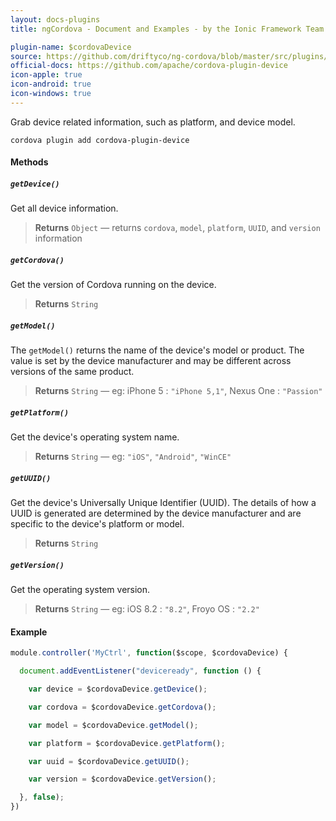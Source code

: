 ```yaml
---
layout: docs-plugins
title: ngCordova - Document and Examples - by the Ionic Framework Team

plugin-name: $cordovaDevice
source: https://github.com/driftyco/ng-cordova/blob/master/src/plugins/device.js
official-docs: https://github.com/apache/cordova-plugin-device
icon-apple: true
icon-android: true
icon-windows: true
---
```


Grab device related information, such as platform, and device model.

```
cordova plugin add cordova-plugin-device
```

#### Methods

##### `getDevice()`
Get all device information.

> **Returns**  `Object`  —  returns `cordova`, `model`, `platform`, `UUID`, and `version` information


##### `getCordova()`
Get the version of Cordova running on the device.

> **Returns**  `String`


##### `getModel()`
The `getModel()` returns the name of the device's model or product. The value is set by the device manufacturer and may be different across versions of the same product.

> **Returns**  `String`  —  eg: iPhone 5 : `"iPhone 5,1"`, Nexus One : `"Passion"`


##### `getPlatform()`
Get the device's operating system name.

> **Returns**  `String`  —  eg: `"iOS"`, `"Android"`, `"WinCE"`


##### `getUUID()`
Get the device's Universally Unique Identifier (UUID). The details of how a UUID is generated are determined by the device manufacturer and are specific to the device's platform or model.

> **Returns**  `String`


##### `getVersion()`
Get the operating system version.

> **Returns**  `String`  —  eg: iOS 8.2 : `"8.2"`, Froyo OS : `"2.2"`


#### Example

```javascript
module.controller('MyCtrl', function($scope, $cordovaDevice) {

  document.addEventListener("deviceready", function () {

    var device = $cordovaDevice.getDevice();

    var cordova = $cordovaDevice.getCordova();

    var model = $cordovaDevice.getModel();

    var platform = $cordovaDevice.getPlatform();

    var uuid = $cordovaDevice.getUUID();

    var version = $cordovaDevice.getVersion();

  }, false);
})
```